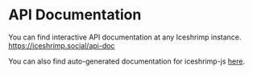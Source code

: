 # API Documentation

You can find interactive API documentation at any Iceshrimp instance. https://iceshrimp.social/api-doc

You can also find auto-generated documentation for iceshrimp-js [here](../packages/iceshrimp-js/markdown/iceshrimp-js.md).
